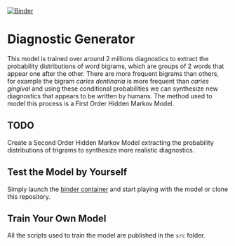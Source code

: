 [![Binder](https://mybinder.org/badge_logo.svg)](https://mybinder.org/v2/gh/fvillena/medical-text-synthesizing/master?filepath=notebooks%2Fsynthesizer.ipynb)
# Diagnostic Generator

This model is trained over around 2 millions diagnostics to extract the probability distributions of word bigrams, which are groups of 2 words that appear one after the other. There are more frequent bigrams than others, for example the bigram _caries dentinaria_ is more frequent than _caries gingival_ and using these conditional probabilities we can synthesize new diagnostics that appears to be written by humans. The method used to model this process is a First Order Hidden Markov Model.

## TODO
Create a Second Order Hidden Markov Model extracting the probability distributions of trigrams to synthesize more realistic diagnostics.


## Test the Model by Yourself

Simply launch the [binder container](https://mybinder.org/v2/gh/fvillena/medical-text-synthesizing/master?filepath=notebooks%2Fsynthesizer.ipynb) and start playing with the model or clone this repository.

## Train Your Own Model

All the scripts used to train the model are published in the `src` folder.
